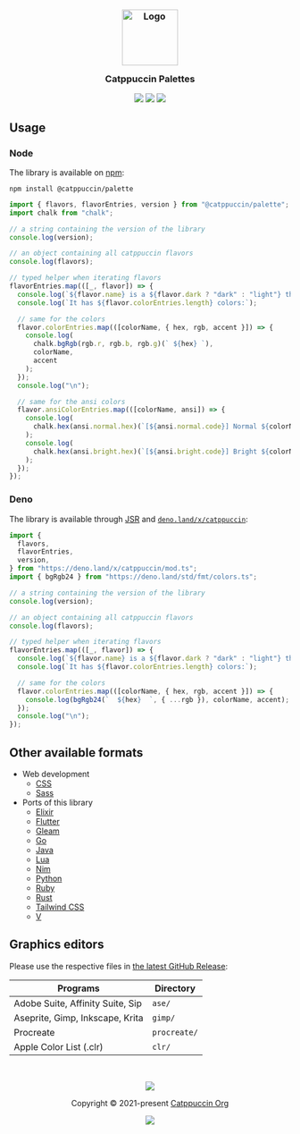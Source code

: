 <h3 align="center">
	<img src="https://raw.githubusercontent.com/catppuccin/catppuccin/main/assets/logos/exports/1544x1544_circle.png" width="100" alt="Logo"/><br/>
	<img src="https://raw.githubusercontent.com/catppuccin/catppuccin/main/assets/misc/transparent.png" height="30" width="0px"/> Catppuccin Palettes
	<img src="https://raw.githubusercontent.com/catppuccin/catppuccin/main/assets/misc/transparent.png" height="30" width="0px"/>
</h3>

<p align="center">
    <a href="https://github.com/catppuccin/palette/stargazers"><img src="https://img.shields.io/github/stars/catppuccin/palette?colorA=363a4f&colorB=b7bdf8&style=for-the-badge"></a>
    <a href="https://github.com/catppuccin/palette/issues"><img src="https://img.shields.io/github/issues/catppuccin/palette?colorA=363a4f&colorB=f5a97f&style=for-the-badge"></a>
    <a href="https://github.com/catppuccin/palette/contributors"><img src="https://img.shields.io/github/contributors/catppuccin/palette?colorA=363a4f&colorB=a6da95&style=for-the-badge"></a>
</p>

## Usage

### Node

The library is available on [npm](https://www.npmjs.org/package/@catppuccin/palette):

```console
npm install @catppuccin/palette
```

```ts
import { flavors, flavorEntries, version } from "@catppuccin/palette";
import chalk from "chalk";

// a string containing the version of the library
console.log(version);

// an object containing all catppuccin flavors
console.log(flavors);

// typed helper when iterating flavors
flavorEntries.map(([_, flavor]) => {
  console.log(`${flavor.name} is a ${flavor.dark ? "dark" : "light"} theme.`);
  console.log(`It has ${flavor.colorEntries.length} colors:`);

  // same for the colors
  flavor.colorEntries.map(([colorName, { hex, rgb, accent }]) => {
    console.log(
      chalk.bgRgb(rgb.r, rgb.b, rgb.g)(` ${hex} `),
      colorName,
      accent
    );
  });
  console.log("\n");

  // same for the ansi colors
  flavor.ansiColorEntries.map(([colorName, ansi]) => {
    console.log(
      chalk.hex(ansi.normal.hex)(`[${ansi.normal.code}] Normal ${colorName}`)
    );
    console.log(
      chalk.hex(ansi.bright.hex)(`[${ansi.bright.code}] Bright ${colorName}`)
    );
  });
});
```

### Deno

The library is available through [JSR](https://jsr.io/@catppuccin/palette) and [`deno.land/x/catppuccin`](https://deno.land/x/catppuccin):

```ts
import {
  flavors,
  flavorEntries,
  version,
} from "https://deno.land/x/catppuccin/mod.ts";
import { bgRgb24 } from "https://deno.land/std/fmt/colors.ts";

// a string containing the version of the library
console.log(version);

// an object containing all catppuccin flavors
console.log(flavors);

// typed helper when iterating flavors
flavorEntries.map(([_, flavor]) => {
  console.log(`${flavor.name} is a ${flavor.dark ? "dark" : "light"} theme.`);
  console.log(`It has ${flavor.colorEntries.length} colors:`);

  // same for the colors
  flavor.colorEntries.map(([colorName, { hex, rgb, accent }]) => {
    console.log(bgRgb24(`  ${hex}  `, { ...rgb }), colorName, accent);
  });
  console.log("\n");
});
```

## Other available formats

- Web development
  - [CSS](docs/css.md)
  - [Sass](docs/sass.md)
- Ports of this library
  - [Elixir](https://github.com/catppuccin/elixir)
  - [Flutter](https://github.com/catppuccin/flutter)
  - [Gleam](https://github.com/catppuccin/gleam)
  - [Go](https://github.com/catppuccin/go)
  - [Java](https://github.com/catppuccin/java)
  - [Lua](https://github.com/catppuccin/lua)
  - [Nim](https://github.com/catppuccin/nim)
  - [Python](https://github.com/catppuccin/python)
  - [Ruby](https://github.com/catppuccin/ruby)
  - [Rust](https://github.com/catppuccin/rust)
  - [Tailwind CSS](https://github.com/catppuccin/tailwindcss)
  - [V](https://github.com/catppuccin/v)

## Graphics editors

Please use the respective files in [the latest GitHub Release](https://github.com/catppuccin/palette/releases/latest):

| Programs                         | Directory    |
| -------------------------------- | ------------ |
| Adobe Suite, Affinity Suite, Sip | `ase/`       |
| Aseprite, Gimp, Inkscape, Krita  | `gimp/`      |
| Procreate                        | `procreate/` |
| Apple Color List (.clr)          | `clr/`       |

&nbsp;

<p align="center"><img src="https://raw.githubusercontent.com/catppuccin/catppuccin/main/assets/footers/gray0_ctp_on_line.svg?sanitize=true" /></p>
<p align="center">Copyright &copy; 2021-present <a href="https://github.com/catppuccin" target="_blank">Catppuccin Org</a>
<p align="center"><a href="https://github.com/catppuccin/catppuccin/blob/main/LICENSE"><img src="https://img.shields.io/static/v1.svg?style=for-the-badge&label=License&message=MIT&logoColor=d9e0ee&colorA=363a4f&colorB=b7bdf8"/></a></p>
